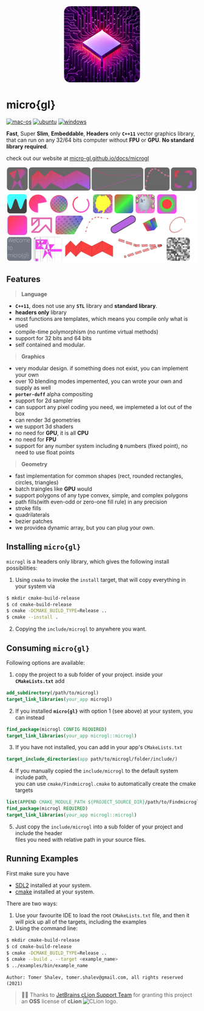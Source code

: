 <div align='center'>
<img src='microgl-512-logo-rounded.png' style='height: 200px;'/>
</div>

# micro{gl}
[![mac-os](https://github.com/micro-gl/micro-gl/actions/workflows/compile_macos.yml/badge.svg)](https://github.com/micro-gl/micro-gl/actions/workflows/compile_macos.yml)
[![ubuntu](https://github.com/micro-gl/micro-gl/actions/workflows/compile_ubuntu.yml/badge.svg)](https://github.com/micro-gl/micro-gl/actions/workflows/compile_ubuntu.yml)
[![windows](https://github.com/micro-gl/micro-gl/actions/workflows/compile_windows.yml/badge.svg)](https://github.com/micro-gl/micro-gl/actions/workflows/compile_windows.yml)

**Fast**, Super **Slim**, **Embeddable**, **Headers** only **`C++11`** vector graphics library, that can run on any 32/64 bits computer without **FPU** or **GPU**. **No standard library required**.


check out our website at [micro-gl.github.io/docs/microgl](https://micro-gl.github.io/docs/microgl)

<div align='center'>
<img src='intro_1.png' style='opacity: 0.75; max-height: 200'/>
</div>
<div align='center'>
<img src='intro_2.png' style='opacity: 0.75; max-height: 200'/>
</div>

## Features


> **Language** &nbsp;&nbsp;&nbsp;&nbsp;&nbsp;&nbsp;
- **`C++11`**, does not use any **`STL`** library and **standard library**.
- **headers only** library
- most functions are templates, which means you compile only what is used
- compile-time polymorphism (no runtime virtual methods)
- support for 32 bits and 64 bits
- self contained and modular.

> **Graphics** &nbsp;&nbsp;&nbsp;&nbsp;&nbsp;&nbsp;
- very modular design. if something does not exist, you can implement your own
- over 10 blending modes impemented, you can wrote your own and supply as well
- **`porter-duff`** alpha compositing
- support for 2d sampler
- can support any pixel coding you need, we implemeted a lot out of the box
- can render 3d geometries
- we support 3d shaders
- no need for **GPU**, it is all **CPU**
- no need for **FPU**
- support for any number system including **`Q`** numbers (fixed point), no need to use float points

> **Geometry** &nbsp;&nbsp;&nbsp;&nbsp;&nbsp;&nbsp;
- fast implementation for common shapes (rect, rounded rectangles, circles, triangles)
- batch traingles like **GPU** would
- support polygons of any type convex, simple, and complex polygons 
- path fills(with even-odd or zero-one fill rule) in any precision
- stroke fills
- quadrilaterals
- bezier patches
- we providea dynamic array, but you can plug your own.

## Installing `micro{gl}`
`microgl` is a headers only library, which gives the following install possibilities:
1. Using `cmake` to invoke the `install` target, that will copy everything in your system via
```bash
$ mkdir cmake-build-release
$ cd cmake-build-release
$ cmake -DCMAKE_BUILD_TYPE=Release ..
$ cmake --install .
```
2. Copying the `include/microgl` to anywhere you want.

## Consuming `micro{gl}`
Following options are available:
1. copy the project to a sub folder of your project. inside your **`CMakeLists.txt`** add
```cmake
add_subdirectory(/path/to/microgl)
target_link_libraries(your_app microgl)
```
2. If you installed **`micro{gl}`** with option 1 (see above) at your system, you can instead
```cmake
find_package(microgl CONFIG REQUIRED)
target_link_libraries(your_app microgl::microgl)
```
3. If you have not installed, you can add in your app's `CMakeLists.txt`
```cmake
target_include_directories(app path/to/microgl/folder/include/)
```
4. If you manually copied the `include/microgl` to the default system include path,  
you can use `cmake/Findmicrogl.cmake` to automatically create the cmake targets
```cmake
list(APPEND CMAKE_MODULE_PATH ${PROJECT_SOURCE_DIR}/path/to/Findmicrogl/folder)
find_package(microgl REQUIRED)
target_link_libraries(your_app microgl::microgl)
```
5. Just copy the `include/microgl` into a sub folder of your project and include the header  
files you need with relative path in your source files.

## Running Examples
First make sure you have 
 - [SDL2](https://www.libsdl.org/) installed at your system.  
 - [cmake](https://cmake.org/download/) installed at your system.

There are two ways:
1. Use your favourite IDE to load the root `CMakeLists.txt` file, and then it   
   will pick up all of the targets, including the examples
2. Using the command line:
```bash
$ mkdir cmake-build-release
$ cd cmake-build-release
$ cmake -DCMAKE_BUILD_TYPE=Release ..
$ cmake --build . --target <example_name>
$ ../examples/bin/example_name
```

```text
Author: Tomer Shalev, tomer.shalev@gmail.com, all rights reserved (2021)
```

> 🙏🏻 Thanks to [JetBrains cLion Support Team](https://jb.gg/OpenSourceSupport) for granting this project an **OSS** license of **cLion** <img src="https://resources.jetbrains.com/storage/products/company/brand/logos/CLion_icon.png" height="24" alt="CLion logo.">
